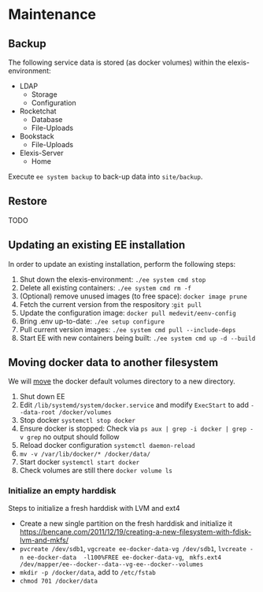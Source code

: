 # Maintenance

## Backup

The following service data is stored (as docker volumes) within the elexis-environment:

* LDAP
  * Storage
  * Configuration
* Rocketchat
  * Database
  * File-Uploads
* Bookstack
  * File-Uploads
* Elexis-Server
  * Home

Execute `ee system backup` to back-up data into `site/backup`.

## Restore

TODO

## Updating an existing EE installation

In order to update an existing installation, perform the following steps:

1. Shut down the elexis-environment: `./ee system cmd stop`
2. Delete all existing containers: `./ee system cmd rm -f`
3. (Optional) remove unused images (to free space): `docker image prune`
4. Fetch the current version from the respository :`git pull`
5. Update the configuration image:  `docker pull medevit/eenv-config`
6. Bring .env up-to-date: `./ee setup configure`
7. Pull current version images: `./ee system cmd pull --include-deps`
8. Start EE with new containers being built: `./ee system cmd up -d --build`

## Moving docker data to another filesystem

We will [move](https://linuxconfig.org/how-to-move-docker-s-default-var-lib-docker-to-another-directory-on-ubuntu-debian-linux) the docker default volumes directory to a new directory.

1. Shut down EE
2. Edit `/lib/systemd/system/docker.service` and modify `ExecStart` to add `--data-root /docker/volumes`
3. Stop docker `systemctl stop docker`
4. Ensure docker is stopped: Check via `ps aux | grep -i docker | grep -v grep` no output should follow
5. Reload docker configuration `systemctl daemon-reload`
6. `mv -v /var/lib/docker/* /docker/data/`
7. Start docker `systemctl start docker`
8. Check volumes are still there `docker volume ls`

### Initialize an empty harddisk

Steps to initialize a fresh harddisk with LVM and ext4

* Create a new single partition on the fresh harddisk and initialize it https://bencane.com/2011/12/19/creating-a-new-filesystem-with-fdisk-lvm-and-mkfs/
* `pvcreate /dev/sdb1`, `vgcreate ee-docker-data-vg /dev/sdb1`, `lvcreate -n ee-docker-data  -l100%FREE ee-docker-data-vg`, ` mkfs.ext4 /dev/mapper/ee--docker--data--vg-ee--docker--volumes`
* `mkdir -p /docker/data`, add to `/etc/fstab` 
* `chmod 701 /docker/data`